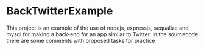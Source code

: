 # BackTwitterExample
This project is an example of the use of nodejs, expressjs, sequalize and mysql for making a back-end for an app similar to Twitter.
In the sourcecode there are some comments with proposed tasks for practice
